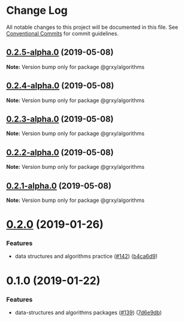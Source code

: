 # Change Log

All notable changes to this project will be documented in this file.
See [Conventional Commits](https://conventionalcommits.org) for commit guidelines.

## [0.2.5-alpha.0](https://github.com/grxy/grxy/compare/@grxy/algorithms@0.2.4-alpha.0...@grxy/algorithms@0.2.5-alpha.0) (2019-05-08)

**Note:** Version bump only for package @grxy/algorithms

## [0.2.4-alpha.0](https://github.com/grxy/grxy/compare/@grxy/algorithms@0.2.3-alpha.0...@grxy/algorithms@0.2.4-alpha.0) (2019-05-08)

**Note:** Version bump only for package @grxy/algorithms

## [0.2.3-alpha.0](https://github.com/grxy/grxy/compare/@grxy/algorithms@0.2.2-alpha.0...@grxy/algorithms@0.2.3-alpha.0) (2019-05-08)

**Note:** Version bump only for package @grxy/algorithms

## [0.2.2-alpha.0](https://github.com/grxy/grxy/compare/@grxy/algorithms@0.2.1-alpha.0...@grxy/algorithms@0.2.2-alpha.0) (2019-05-08)

**Note:** Version bump only for package @grxy/algorithms

## [0.2.1-alpha.0](https://github.com/grxy/grxy/compare/@grxy/algorithms@0.2.0...@grxy/algorithms@0.2.1-alpha.0) (2019-05-08)

**Note:** Version bump only for package @grxy/algorithms

# [0.2.0](https://github.com/grxy/grxy/compare/@grxy/algorithms@0.1.0...@grxy/algorithms@0.2.0) (2019-01-26)

### Features

-   data structures and algorithms practice ([#142](https://github.com/grxy/grxy/issues/142)) ([b4ca6d9](https://github.com/grxy/grxy/commit/b4ca6d9))

# 0.1.0 (2019-01-22)

### Features

-   data-structures and algorithms packages ([#139](https://github.com/grxy/grxy/issues/139)) ([7d6e9db](https://github.com/grxy/grxy/commit/7d6e9db))
